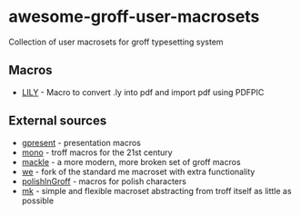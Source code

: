 # awesome-groff-user-macrosets
Collection of user macrosets for groff typesetting system
## Macros
* [LILY](https://github.com/Allfifthstuning/awesome-groff-user-macrosets/blob/main/extentions/mm/lilypond.tmac) - Macro to convert .ly into pdf and import pdf using PDFPIC
## External sources
* [gpresent](https://github.com/rhaberkorn/gpresent) - presentation macros
* [mono](https://github.com/Alhadis/Mono) - troff macros for the 21st century
* [mackle](https://github.com/mftrhu/mackle) - a more modern, more broken set of groff macros
* [we](https://github.com/user18130814200115-2/groff-we-macros) - fork of the standard me macroset with extra functionality
* [polishInGroff](https://github.com/adippl/polishInGroff) - macros for polish characters
* [mk](http://ankarstrom.se/~john/etc/mk.html) - simple and flexible macroset abstracting from troff itself as little as possible
